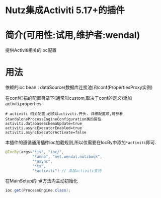 Nutz集成Activiti 5.17+的插件
==================================

简介(可用性:试用,维护者:wendal)
==================================

提供Activiti相关的Ioc配置

用法
==================================

依赖的ioc bean : dataSource(数据库连接池)和conf(PropertiesProxy实例)

在conf扫描的配置目录下(通常叫custom,取决于conf的定义)添加activiti.properties

```
# activiti 相关配置,必须以activiti.开头. 详细配置项,可参看StandaloneProcessEngineConfiguration类的属性
activiti.databaseSchemaUpdate=true
activiti.asyncExecutorEnabled=true
activiti.asyncExecutorActivate=false
```

本插件的遵循通用插件ioc加载规则,所以仅需要在IocBy中添加```*activiti```即可.

```java
@IocBy(args="*js", "ioc/", 
		    "*anno", "net.wendal.nutzbook",
		    "*async",
		    "*tx",
		    "*activiti") // 添加activiti支持
```

在MainSetup的init方法内主动初始化

```java
ioc.get(ProcessEngine.class); 
```